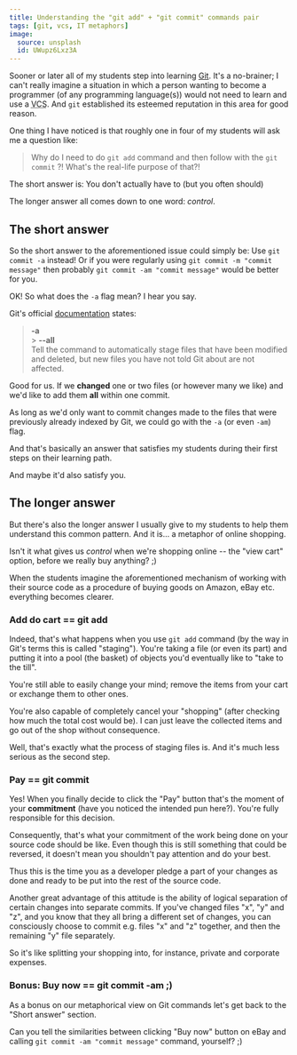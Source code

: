 ```yaml
---
title: Understanding the "git add" + "git commit" commands pair
tags: [git, vcs, IT metaphors]
image:
  source: unsplash
  id: UWupz6Lxz3A
---
```


Sooner or later all of my students step into learning [Git](//git-scm.com).
It's a no-brainer; I can't really imagine a situation in which a person wanting
to become a programmer (of any programming language(s)) would not need to learn
and use a <abbr title="Version Control System">VCS</abbr>.
And `git` established its esteemed reputation in this area for good reason.

One thing I have noticed is that roughly one in four of my students will ask me
a question like:

> Why do I need to do `git add` command and then follow with
> the `git commit` ?! What's the real-life purpose of that?!

The short answer is: You don't actually have to (but you often should)

The longer answer all comes down to one word: _control_.

<!-- more -->

## The short answer

So the short answer to the aforementioned issue could simply be: Use `git commit -a` instead!
Or if you were regularly using `git commit -m "commit message"`
then probably `git commit -am "commit message"` would be better for you.

OK! So what does the `-a` flag mean? I hear you say.

Git's official [documentation](https://git-scm.com/docs/git-commit#git-commit--a) states:

> **-a**<br> > **--all**<br>
> Tell the command to automatically stage files that have been modified and deleted,
> but new files you have not told Git about are not affected.

Good for us. If we **changed** one or two files (or however many we like) and we'd like to
add them **all** within one commit.

As long as we'd only want to commit changes made to the files that were previously already
indexed by Git, we could go with the `-a` (or even `-am`) flag.

And that's basically an answer that satisfies my students during their first steps
on their learning path.

And maybe it'd also satisfy you.

## The longer answer

But there's also the longer answer I usually give to my students to help them understand
this common pattern. And it is... a metaphor of online shopping.

Isn't it what gives us _control_ when we're shopping online -- the "view cart" option,
before we really buy anything? ;)

When the students imagine the aforementioned mechanism of working with their source code
as a procedure of buying goods on Amazon, eBay etc. everything becomes clearer.

### Add do cart == git add

Indeed, that's what happens when you use `git add` command (by the way in Git's terms
this is called "staging"). You're taking a file (or even its part) and putting it into
a pool (the basket) of objects you'd eventually like to "take to the till".

You're still able to easily change your mind; remove the items from your cart or exchange
them to other ones.

You're also capable of completely cancel your "shopping" (after checking how much
the total cost would be). I can just leave the collected items and go out of the shop
without consequence.

Well, that's exactly what the process of staging files is. And it's much less serious
as the second step.

### Pay == git commit

Yes! When you finally decide to click the "Pay" button that's the moment of your **commitment**
(have you noticed the intended pun here?). You're fully responsible for this decision.

Consequently, that's what your commitment of the work being done on your source code
should be like. Even though this is still something that could be reversed, it doesn't mean
you shouldn't pay attention and do your best.

Thus this is the time you as a developer pledge a part of your changes as done and ready
to be put into the rest of the source code.

Another great advantage of this attitude is the ability of logical separation
of certain changes into separate commits. If you've changed files "x", "y" and "z",
and you know that they all bring a different set of changes, you can consciously
choose to commit e.g. files "x" and "z" together, and then the remaining "y" file separately.

So it's like splitting your shopping into, for instance, private and corporate expenses.

### Bonus: Buy now == git commit -am ;)

As a bonus on our metaphorical view on Git commands let's get back to the "Short answer" section.

Can you tell the similarities between clicking "Buy now" button on eBay and calling
`git commit -am "commit message"` command, yourself? ;)
